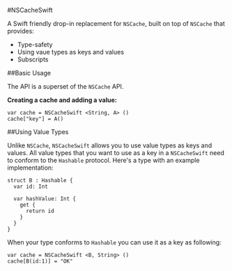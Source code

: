 #NSCacheSwift

A Swift friendly drop-in replacement for `NSCache`, built on top of `NSCache` that provides:

- Type-safety
- Using vaue types as keys and values
- Subscripts

##Basic Usage

The API is a superset of the `NSCache` API.

**Creating a cache and adding a value:**

	var cache = NSCacheSwift <String, A> ()
	cache["key"] = A()
	
##Using Value Types

Unlike `NSCache`, `NSCacheSwift` allows you to use value types as keys and values. All value types that you want to use as a key in a `NSCacheSwift` need to conform to the `Hashable` protocol. Here's a type with an example implementation:

	struct B : Hashable {
	  var id: Int
	  
	  var hashValue: Int {
	    get {
	      return id
	    }
	  }
	}
	
When your type conforms to `Hashable` you can use it as a key as following:

    var cache = NSCacheSwift <B, String> ()
    cache[B(id:1)] = "OK"

